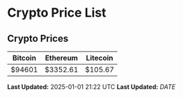 # Crypto Price List

## Crypto Prices
| Bitcoin | Ethereum | Litecoin |
| ------- | -------- | -------- |
| $94601 | $3352.61 | $105.67 |
**Last Updated:** 2025-01-01 21:22 UTC
**Last Updated:** $DATE$
